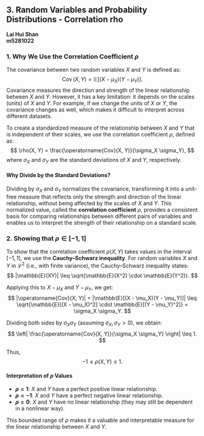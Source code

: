 ## 3. Random Variables and Probability Distributions - Correlation rho

**Lai Hui Shan**  
**m5281022**
### 1. Why We Use the Correlation Coefficient $\rho$

The covariance between two random variables $X$ and $Y$ is defined as:
$$
\operatorname{Cov}(X, Y) = \mathbb{E}[(X - \mu_X)(Y - \mu_Y)].
$$
Covariance measures the direction and strength of the linear relationship between $X$ and $Y$. However, it has a key limitation: it depends on the scales (units) of $X$ and $Y$. For example, if we change the units of $X$ or $Y$, the covariance changes as well, which makes it difficult to interpret across different datasets.

To create a standardized measure of the relationship between $X$ and $Y$ that is independent of their scales, we use the correlation coefficient $\rho$, defined as:
$$
\rho(X, Y) = \frac{\operatorname{Cov}(X, Y)}{\sigma_X \sigma_Y},
$$
where $\sigma_X$ and $\sigma_Y$ are the standard deviations of $X$ and $Y$, respectively.

#### Why Divide by the Standard Deviations?

Dividing by $\sigma_X$ and $\sigma_Y$ normalizes the covariance, transforming it into a unit-free measure that reflects only the strength and direction of the linear relationship, without being affected by the scales of $X$ and $Y$. This normalized value, called the **correlation coefficient** $\rho$, provides a consistent basis for comparing relationships between different pairs of variables and enables us to interpret the strength of their relationship on a standard scale.

### 2. Showing that $\rho \in [-1, 1]$

To show that the correlation coefficient $\rho(X, Y)$ takes values in the interval $[-1, 1]$, we use the **Cauchy–Schwarz inequality**. For random variables $X$ and $Y$ in $\mathcal{L}^2$ (i.e., with finite variance), the Cauchy–Schwarz inequality states:
$$
|\mathbb{E}(XY)| \leq \sqrt{\mathbb{E}(X^2) \cdot \mathbb{E}(Y^2)}.
$$

Applying this to $X - \mu_X$ and $Y - \mu_Y$, we get:
$$
|\operatorname{Cov}(X, Y)| = |\mathbb{E}[(X - \mu_X)(Y - \mu_Y)]| \leq \sqrt{\mathbb{E}[(X - \mu_X)^2] \cdot \mathbb{E}[(Y - \mu_Y)^2]} = \sigma_X \sigma_Y.
$$

Dividing both sides by $\sigma_X \sigma_Y$ (assuming $\sigma_X, \sigma_Y > 0$), we obtain:
$$
\left| \frac{\operatorname{Cov}(X, Y)}{\sigma_X \sigma_Y} \right| \leq 1.
$$

Thus,
$$
-1 \leq \rho(X, Y) \leq 1.
$$

#### Interpretation of $\rho$ Values

- **$\rho = 1$**: $X$ and $Y$ have a perfect positive linear relationship.
- **$\rho = -1$**: $X$ and $Y$ have a perfect negative linear relationship.
- **$\rho = 0$**: $X$ and $Y$ have no linear relationship (they may still be dependent in a nonlinear way).

This bounded range of $\rho$ makes it a valuable and interpretable measure for the linear relationship between $X$ and $Y$.
